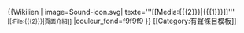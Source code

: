 {{Wikilien |
image=Sound-icon.svg|
texte='''[[Media:{{{2}}}|{{{1}}}]]'''<br /><small>[[:File:{{{2}}}|頁面介紹]]</small>
|couleur_fond=f9f9f9
}}<noinclude>
[[Category:有聲條目模板]]
</noinclude>